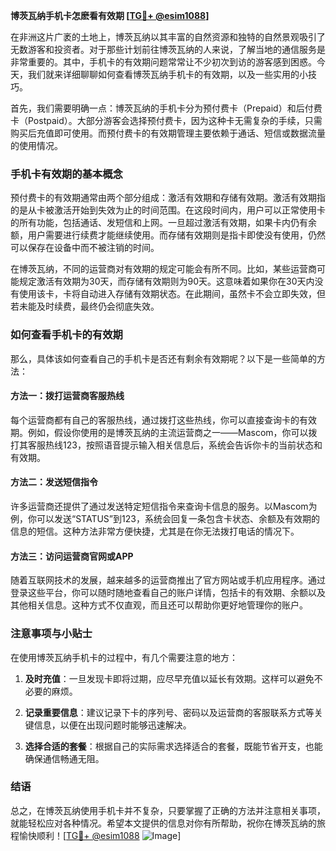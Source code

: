 **博茨瓦纳手机卡怎麽看有效期 [[TG💪+ @esim1088](https://t.me/s/esim1088)]**

在非洲这片广袤的土地上，博茨瓦纳以其丰富的自然资源和独特的自然景观吸引了无数游客和投资者。对于那些计划前往博茨瓦纳的人来说，了解当地的通信服务是非常重要的。其中，手机卡的有效期问题常常让不少初次到访的游客感到困惑。今天，我们就来详细聊聊如何查看博茨瓦纳手机卡的有效期，以及一些实用的小技巧。

首先，我们需要明确一点：博茨瓦纳的手机卡分为预付费卡（Prepaid）和后付费卡（Postpaid）。大部分游客会选择预付费卡，因为这种卡无需复杂的手续，只需购买后充值即可使用。而预付费卡的有效期管理主要依赖于通话、短信或数据流量的使用情况。

### 手机卡有效期的基本概念

预付费卡的有效期通常由两个部分组成：激活有效期和存储有效期。激活有效期指的是从卡被激活开始到失效为止的时间范围。在这段时间内，用户可以正常使用卡的所有功能，包括通话、发短信和上网。一旦超过激活有效期，如果卡内仍有余额，用户需要进行续费才能继续使用。而存储有效期则是指卡即使没有使用，仍然可以保存在设备中而不被注销的时间。

在博茨瓦纳，不同的运营商对有效期的规定可能会有所不同。比如，某些运营商可能规定激活有效期为30天，而存储有效期则为90天。这意味着如果你在30天内没有使用该卡，卡将自动进入存储有效期状态。在此期间，虽然卡不会立即失效，但若未能及时续费，最终仍会彻底失效。

### 如何查看手机卡的有效期

那么，具体该如何查看自己的手机卡是否还有剩余有效期呢？以下是一些简单的方法：

#### 方法一：拨打运营商客服热线

每个运营商都有自己的客服热线，通过拨打这些热线，你可以直接查询卡的有效期。例如，假设你使用的是博茨瓦纳的主流运营商之一——Mascom，你可以拨打其客服热线123，按照语音提示输入相关信息后，系统会告诉你卡的当前状态和有效期。

#### 方法二：发送短信指令

许多运营商还提供了通过发送特定短信指令来查询卡信息的服务。以Mascom为例，你可以发送“STATUS”到123，系统会回复一条包含卡状态、余额及有效期的信息的短信。这种方法非常方便快捷，尤其是在你无法拨打电话的情况下。

#### 方法三：访问运营商官网或APP

随着互联网技术的发展，越来越多的运营商推出了官方网站或手机应用程序。通过登录这些平台，你可以随时随地查看自己的账户详情，包括卡的有效期、余额以及其他相关信息。这种方式不仅直观，而且还可以帮助你更好地管理你的账户。

### 注意事项与小贴士

在使用博茨瓦纳手机卡的过程中，有几个需要注意的地方：

1. **及时充值**：一旦发现卡即将过期，应尽早充值以延长有效期。这样可以避免不必要的麻烦。
   
2. **记录重要信息**：建议记录下卡的序列号、密码以及运营商的客服联系方式等关键信息，以便在出现问题时能够迅速解决。

3. **选择合适的套餐**：根据自己的实际需求选择适合的套餐，既能节省开支，也能确保通信畅通无阻。

### 结语

总之，在博茨瓦纳使用手机卡并不复杂，只要掌握了正确的方法并注意相关事项，就能轻松应对各种情况。希望本文提供的信息对你有所帮助，祝你在博茨瓦纳的旅程愉快顺利！[[TG💪+ @esim1088](https://t.me/s/esim1088) ![Image](https://i.postimg.cc/4NQfJmqS/Snipaste-2025-05-13-00-14-12.png)]
